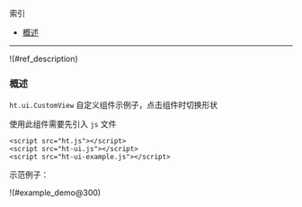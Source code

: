 
索引

* [概述](#ref_description)

---

!(#ref_description)

### 概述

`ht.ui.CustomView` 自定义组件示例子，点击组件时切换形状

使用此组件需要先引入 `js` 文件

    <script src="ht.js"></script>
    <script src="ht-ui.js"></script>
    <script src="ht-ui-example.js"></script>

示范例子：

!(#example_demo@300)